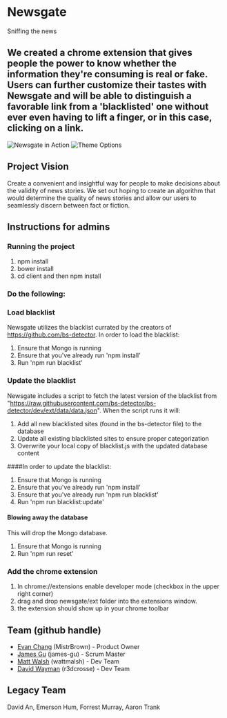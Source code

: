 # Newsgate
Sniffing the news

## We created a chrome extension that gives people the power to know whether the information they're consuming is real or fake. Users can further customize their tastes with Newsgate and will be able to distinguish a favorable link from a 'blacklisted' one without ever even having to lift a finger, or in this case, clicking on a link.

![Newsgate in Action](./newsgate.png "Newsgate in action on r/theonion")
![Theme Options](/newsgate_themes.png "Theme Options")

## Project Vision
Create a convenient and insightful way for people to make decisions about the validity of news stories. We set out hoping to create an algorithm that would determine the quality of news stories and allow our users to seamlessly discern between fact or fiction. 

## Instructions for admins
### Running the project
1) npm install
2) bower install
3) cd client and then npm install 

### Do the following: 

### Load blacklist

Newsgate utilizes the blacklist currated by the creators of https://github.com/bs-detector.  In order to load the blacklist:

1) Ensure that Mongo is running<br>
2) Ensure that you've already run 'npm install'<br>
3) Run 'npm run blacklist'

### Update the blacklist

Newsgate includes a script to fetch the latest version of the blacklist from "https://raw.githubusercontent.com/bs-detector/bs-detector/dev/ext/data/data.json".  When the script runs it will:

1) Add all new blacklisted sites (found in the bs-detector file) to the database<br>
2) Update all existing blacklisted sites to ensure proper categorization<br>
3) Overwrite your local copy of blacklist.js with the updated database content<br>

####In order to update the blacklist:

1) Ensure that Mongo is running<br>
2) Ensure that you've already run 'npm install'<br>
3) Ensure that you've already run 'npm run blacklist'<br>
4) Run 'npm run blacklist:update'

#### Blowing away the database

This will drop the Mongo database.  

1) Ensure that Mongo is running<br>
2) Run 'npm run reset'

### Add the chrome extension
1) In chrome://extensions enable developer mode (checkbox in the upper right corner)
2) drag and drop newsgate/ext folder into the extensions window. 
3) the extension should show up in your chrome toolbar

## Team (github handle)
- [Evan Chang](https://github.com/MistrBrown) (MistrBrown) - Product Owner 
- [James Gu](https://github.com/james-gu) (james-gu) - Scrum Master 
- [Matt Walsh](https://github.com/wattmalsh) (wattmalsh) - Dev Team 
- [David Wayman](https://github.com/r3dcrosse) (r3dcrosse) - Dev Team 

## Legacy Team
David An, Emerson Hum, Forrest Murray, Aaron Trank 
